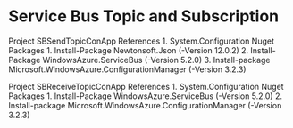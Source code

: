 # Service Bus Topic and Subscription

Project SBSendTopicConApp
	References
		1. System.Configuration
	Nuget Packages
		1. Install-Package Newtonsoft.Json (-Version 12.0.2)
		2. Install-Package WindowsAzure.ServiceBus (-Version 5.2.0)
		3. Install-package Microsoft.WindowsAzure.ConfigurationManager (-Version 3.2.3)
		

Project SBReceiveTopicConApp
	References
		1. System.Configuration
	Nuget Packages
		1. Install-Package WindowsAzure.ServiceBus (-Version 5.2.0)
		2. Install-package Microsoft.WindowsAzure.ConfigurationManager (-Version 3.2.3)